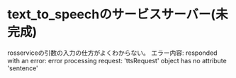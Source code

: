 # text_to_speechのサービスサーバー(未完成)

rosserviceの引数の入力の仕方がよくわからない。
エラー内容:
responded with an error: error processing request: 'ttsRequest' object has no attribute 'sentence'
